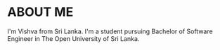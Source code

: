 # ABOUT ME
 I'm Vishva from Sri Lanka. I'm a student pursuing Bachelor of Software Engineer in The Open University of Sri Lanka. 
